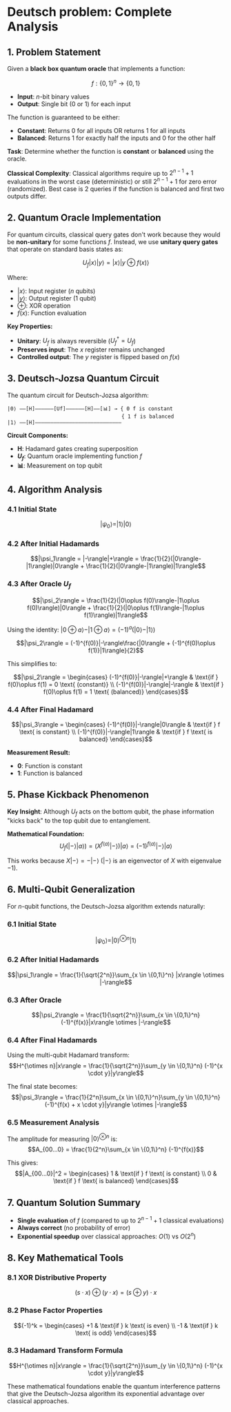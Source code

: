 # Deutsch problem: Complete Analysis

## 1. Problem Statement

Given a **black box quantum oracle** that implements a function:

$$f: \{0,1\}^n \to \{0,1\}$$

- **Input**: $n$-bit binary values
- **Output**: Single bit (0 or 1) for each input

The function is guaranteed to be either:

- **Constant**: Returns 0 for all inputs OR returns 1 for all inputs
- **Balanced**: Returns 1 for exactly half the inputs and 0 for the other half

**Task**: Determine whether the function is **constant** or **balanced** using the oracle.

**Classical Complexity**: Classical algorithms require up to $2^{n-1} + 1$ evaluations in the worst case (deterministic) or still $2^{n-1} + 1$ for zero error (randomized). Best case is 2 queries if the function is balanced and first two outputs differ.

## 2. Quantum Oracle Implementation

For quantum circuits, classical query gates don't work because they would be **non-unitary** for some functions $f$. Instead, we use **unitary query gates** that operate on standard basis states as:

$$U_f |x\rangle|y\rangle = |x\rangle|y \oplus f(x)\rangle$$

Where:

- $|x\rangle$: Input register ($n$ qubits)
- $|y\rangle$: Output register (1 qubit)
- $\oplus$: XOR operation
- $f(x)$: Function evaluation

**Key Properties:**

- **Unitary**: $U_f$ is always reversible ($U_f^\dagger = U_f$)
- **Preserves input**: The $x$ register remains unchanged
- **Controlled output**: The $y$ register is flipped based on $f(x)$

## 3. Deutsch-Jozsa Quantum Circuit

The quantum circuit for Deutsch-Jozsa algorithm:

```graph
|0⟩ ——[H]——————[Uf]——————[H]——[📊] → { 0 f is constant
                                     { 1 f is balanced
|1⟩ ——[H]————————————————————————————
```

**Circuit Components:**

- **H**: Hadamard gates creating superposition
- **$U_f$**: Quantum oracle implementing function $f$
- **📊**: Measurement on top qubit

## 4. Algorithm Analysis

### 4.1 Initial State

$$|\psi_0\rangle = |1\rangle|0\rangle$$

### 4.2 After Initial Hadamards

$$|\psi_1\rangle = |-\rangle|+\rangle = \frac{1}{2}(|0\rangle-|1\rangle)|0\rangle + \frac{1}{2}(|0\rangle-|1\rangle)|1\rangle$$

### 4.3 After Oracle $U_f$

$$|\psi_2\rangle = \frac{1}{2}(|0\oplus f(0)\rangle-|1\oplus f(0)\rangle)|0\rangle + \frac{1}{2}(|0\oplus f(1)\rangle-|1\oplus f(1)\rangle)|1\rangle$$

Using the identity: $|0\oplus a\rangle-|1\oplus a\rangle = (-1)^a(|0\rangle-|1\rangle)$

$$|\psi_2\rangle = (-1)^{f(0)}|-\rangle\frac{|0\rangle + (-1)^{f(0)\oplus f(1)}|1\rangle}{2}$$

This simplifies to:

$$|\psi_2\rangle = \begin{cases}
(-1)^{f(0)}|-\rangle|+\rangle & \text{if } f(0)\oplus f(1) = 0 \text{ (constant)} \\
(-1)^{f(0)}|-\rangle|-\rangle & \text{if } f(0)\oplus f(1) = 1 \text{ (balanced)}
\end{cases}$$

### 4.4 After Final Hadamard
$$|\psi_3\rangle = \begin{cases}
(-1)^{f(0)}|-\rangle|0\rangle & \text{if } f \text{ is constant} \\
(-1)^{f(0)}|-\rangle|1\rangle & \text{if } f \text{ is balanced}
\end{cases}$$

**Measurement Result:**
- **0**: Function is constant
- **1**: Function is balanced

## 5. Phase Kickback Phenomenon

**Key Insight**: Although $U_f$ acts on the bottom qubit, the phase information "kicks back" to the top qubit due to entanglement.

**Mathematical Foundation:**
$$U_f(|-\rangle|a\rangle) = (X^{f(a)}|-\rangle)|a\rangle = (-1)^{f(a)}|-\rangle|a\rangle$$

This works because $X|-\rangle = -|-\rangle$ ($|-\rangle$ is an eigenvector of $X$ with eigenvalue $-1$).

## 6. Multi-Qubit Generalization

For $n$-qubit functions, the Deutsch-Jozsa algorithm extends naturally:

### 6.1 Initial State
$$|\psi_0\rangle = |0\rangle^{\otimes n}|1\rangle$$

### 6.2 After Initial Hadamards
$$|\psi_1\rangle = \frac{1}{\sqrt{2^n}}\sum_{x \in \{0,1\}^n} |x\rangle \otimes |-\rangle$$

### 6.3 After Oracle
$$|\psi_2\rangle = \frac{1}{\sqrt{2^n}}\sum_{x \in \{0,1\}^n} (-1)^{f(x)}|x\rangle \otimes |-\rangle$$

### 6.4 After Final Hadamards
Using the multi-qubit Hadamard transform:
$$H^{\otimes n}|x\rangle = \frac{1}{\sqrt{2^n}}\sum_{y \in \{0,1\}^n} (-1)^{x \cdot y}|y\rangle$$

The final state becomes:
$$|\psi_3\rangle = \frac{1}{2^n}\sum_{x \in \{0,1\}^n}\sum_{y \in \{0,1\}^n} (-1)^{f(x) + x \cdot y}|y\rangle \otimes |-\rangle$$

### 6.5 Measurement Analysis

The amplitude for measuring $|0\rangle^{\otimes n}$ is:
$$A_{00...0} = \frac{1}{2^n}\sum_{x \in \{0,1\}^n} (-1)^{f(x)}$$

This gives:
$$|A_{00...0}|^2 = \begin{cases}
1 & \text{if } f \text{ is constant} \\
0 & \text{if } f \text{ is balanced}
\end{cases}$$

## 7. Quantum Solution Summary

- **Single evaluation** of $f$ (compared to up to $2^{n-1} + 1$ classical evaluations)
- **Always correct** (no probability of error)
- **Exponential speedup** over classical approaches: $O(1)$ vs $O(2^n)$

## 8. Key Mathematical Tools

### 8.1 XOR Distributive Property
$$(s \cdot x) \oplus (y \cdot x) = (s \oplus y) \cdot x$$

### 8.2 Phase Factor Properties
$$(-1)^k = \begin{cases}
+1 & \text{if } k \text{ is even} \\
-1 & \text{if } k \text{ is odd}
\end{cases}$$

### 8.3 Hadamard Transform Formula
$$H^{\otimes n}|x\rangle = \frac{1}{\sqrt{2^n}}\sum_{y \in \{0,1\}^n} (-1)^{x \cdot y}|y\rangle$$

These mathematical foundations enable the quantum interference patterns that give the Deutsch-Jozsa algorithm its exponential advantage over classical approaches.

